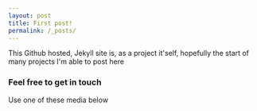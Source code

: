 ```yaml
---
layout: post
title: First post!
permalink: /_posts/
---
```


This Github hosted, Jekyll site is, as a project it'self, hopefully the start of  
many projects I'm able to post here

### Feel free to get in touch

Use one of these media below
